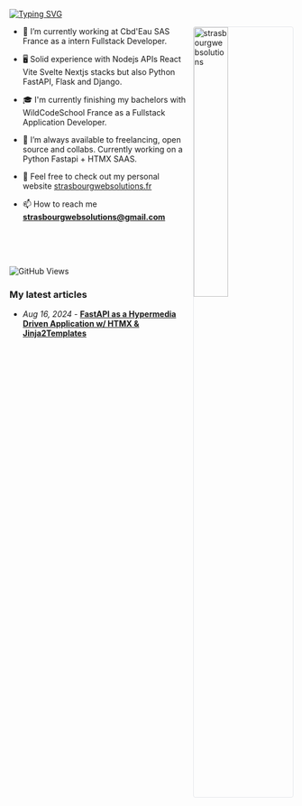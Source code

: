 [![Typing SVG](https://readme-typing-svg.demolab.com/?lines=Hello+World!+I'm+Ricardo+Martinho;Node+Python+and+PHP+developer)](https://git.io/typing-svg)

<img width="35%" align="right" alt="strasbourgwebsolutions" style="margin-left: 10px; border: 1px solid #e5e7eb; border-radius: 4px;" src="https://github.com/user-attachments/assets/07579462-12f8-4392-8488-6f6f7db37d82">

- 🌿 I’m currently working at Cbd'Eau SAS France as a intern Fullstack Developer.

- 🖥️ Solid experience with Nodejs APIs React Vite Svelte Nextjs stacks but also Python FastAPI, Flask and Django. 

- 🎓 I'm currently finishing my bachelors with WildCodeSchool France as a Fullstack Application Developer.

- 🌇 I’m always available to freelancing, open source and collabs. Currently working on a Python Fastapi + HTMX SAAS. 

- 🌊 Feel free to check out my personal website [strasbourgwebsolutions.fr](https://strasbourgwebsolutions.fr)

- 📫 How to reach me **strasbourgwebsolutions@gmail.com**

<br><br><br>

![GitHub Views](https://komarev.com/ghpvc/?username=ricardomrcruz)

### My latest articles
- *Aug 16, 2024* - **[FastAPI as a Hypermedia Driven Application w/ HTMX & Jinja2Templates](https://medium.com/@strasbourgwebsolutions/fastapi-as-a-hypermedia-driven-application-w-htmx-jinja2templates-644c3bfa51d1)**


